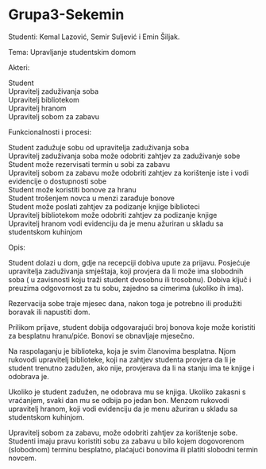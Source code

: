 # Grupa3-Sekemin
Studenti: Kemal Lazović, Semir Suljević i Emin Šiljak.

Tema: Upravljanje studentskim domom



Akteri:

  Student  
  Upravitelj zaduživanja soba  
  Upravitelj bibliotekom  
  Upravitelj hranom  
  Upravitelj sobom za zabavu
  
  
  
Funkcionalnosti i procesi:

  Student zadužuje sobu od upravitelja zaduživanja soba  
  Upravitelj zaduživanja soba može odobriti zahtjev za zaduživanje sobe  
  Student može rezervisati termin u sobi za zabavu  
  Upravitelj sobom za zabavu može odobriti zahtjev za korištenje iste i vodi evidencije o dostupnosti sobe  
  Student može koristiti bonove za hranu  
  Student trošenjem novca u menzi zarađuje bonove  
  Student može poslati zahtjev za podizanje knjige biblioteci  
  Upravitelj bibliotekom može odobriti zahtjev za podizanje knjige  
  Upravitelj hranom vodi evidenciju da je menu ažuriran u skladu sa studentskom kuhinjom
 
 
 
 
  Opis:
  
  Student dolazi u dom, gdje na recepciji dobiva upute za prijavu.
  Posjećuje upravitelja zaduživanja smještaja, koji provjera da li može ima slobodnih soba ( u zavisnosti koju traži student
  dvosobnu ili trosobnu). Dobiva ključ i preuzima odgovornost za tu sobu, zajedno sa cimerima (ukoliko ih ima).
  
  Rezervacija sobe traje mjesec dana, nakon toga je potrebno ili produžiti boravak ili napustiti dom.
  
  Prilikom prijave, student dobija odgovarajući broj bonova koje može koristiti za besplatnu hranu/piće. Bonovi se obnavljaje
  mjesečno.
  
  Na raspolaganju je biblioteka, koja je svim članovima besplatna. Njom rukovodi upravitelj biblioteke, koji na zahtjev
  studenta provjera da li je student trenutno zadužen, ako nije, provjerava da li na stanju ima te knjige i odobrava je.
  
  Ukoliko je student zadužen, ne odobrava mu se knjiga. Ukoliko zakasni s vraćanjem, svaki dan mu se odbija po jedan bon.
  Menzom rukovodi upravitelj hranom, koji vodi evidenciju da je menu ažuriran u skladu sa studentskom kuhinjom.
  
  Upravitelj sobom za zabavu, može odobriti zahtjev za korištenje sobe. Studenti imaju pravu koristiti sobu za zabavu
  u bilo kojem dogovorenom (slobodnom) terminu besplatno, plaćajući bonovima ili platiti slobodni termin novcem.
  
  
  
  
